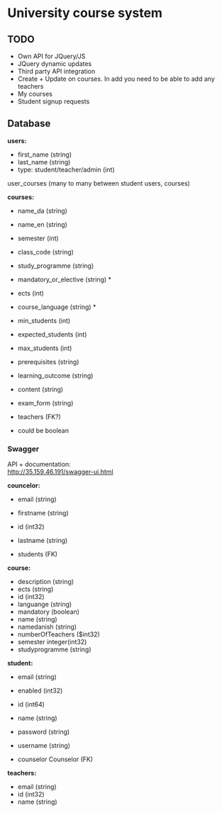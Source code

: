 # University course system

## TODO

- Own API for JQuery/JS
- JQuery dynamic updates 
- Third party API integration
- Create + Update on courses. In add you need to be able to add any teachers
- My courses
- Student signup requests

## Database

**users:**

-  first_name (string) 
-  last_name (string) 
-  type: student/teacher/admin (int)

user_courses (many to many between student users, courses)

**courses:**

-  name_da (string)
-  name_en (string)
-  semester (int)
-  class_code (string)
-  study_programme (string)
-  mandatory_or_elective (string) * 
-  ects (int)
-  course_language (string) * 
-  min_students (int)
-  expected_students (int)
-  max_students (int)
-  prerequisites (string)
-  learning_outcome (string)
-  content (string)
-  exam_form (string)

-  teachers (FK?)

* could be boolean


### Swagger

API + documentation:  
http://35.159.46.191/swagger-ui.html

**councelor:**

- email	(string)
- firstname	(string)
- id (int32)
- lastname (string)

- students (FK)

**course:**

- description	(string)
- ects	(string)
- id	(int32)
- languange	(string)
- mandatory	(boolean)
- name	(string)
- namedanish	(string)
- numberOfTeachers	($int32)
- semester	integer(int32)
- studyprogramme	(string)

**student:**

- email	(string)
- enabled	(int32)
- id (int64)
- name (string)
- password (string)
- username (string)

- counselor	Counselor (FK)

**teachers:**

- email	(string)
- id (int32)
- name (string)
